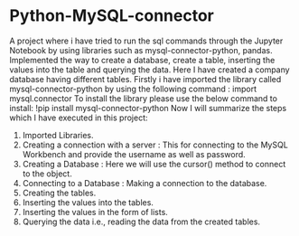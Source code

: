 # Python-MySQL-connector
A project where i have tried to run the sql commands through the Jupyter Notebook by using libraries such as mysql-connector-python, pandas. Implemented the way to create a database, create a table, inserting the values into the table and querying the data.
Here I have created a company database having different tables. Firstly i have imported the library called mysql-connector-python by using the following command : 
import mysql.connector
To install the library please use the below command to install:
!pip install mysql-connector-python
Now I will summarize the steps which I have executed in this project:
1. Imported Libraries.
2. Creating a connection with a server    : This for connecting to the MySQL Workbench and provide the username as well as password.
3. Creating a Database                    : Here we will use the cursor() method to connect to the object.
4. Connecting to a Database               : Making a connection to the database.
5. Creating the tables.
6. Inserting the values into the tables.
7. Inserting the values in the form of lists.
8. Querying the data i.e., reading the data from the created tables.
